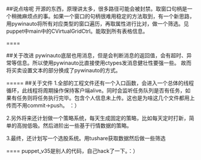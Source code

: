 


##说点啥呢
开源的东西，原理讲太多，很多路径可能会被封禁。取窗口句柄是一个稍微麻烦点的事。如果一个窗口的句柄很难用稳定的方法取到，有一个新思路，用pywinauto将所有对应类型的窗口遍历，再取属性进行比对，做一个筛选。见puppet中main中的CVirtualGridCtrl。能取到所有表格信息。




====

##关于改进
pywinauto底层也用消息，但是会判断消息的返回值，会有超时、异常等信息。所以使用pywinauto比直接使用ctypes发消息健壮性要强一些。
故而将买卖设置文本的部分换成了pywinauto的方式。

=====
##关于文件
1.全部的工程文件还有一个入口函数，会进入一个总体的线程循环，此线程将周期操作保持客户端alive。同时会监听任务队列是否有任务，如果有任务则将任务执行完毕。包含个人信息未上传。这也是为啥这几个文件都用上传而不用commit->push。  ：）

2.另外将来还计划做一个策略系统，每天生成固定的策略，比如每天定时打新，简单的高抛低吸。然后进阶出一些基于行情数据的策略。
  
3.最终，还计划写一个选股系统。用tushare获取数据然后做一些筛选
  
  
====
  puppet_v35是别人的代码，自己hack了一下。：）
